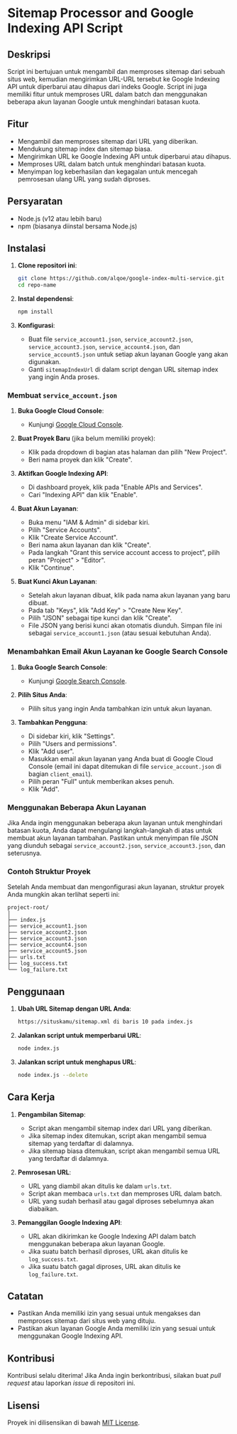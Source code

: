 # Sitemap Processor and Google Indexing API Script

## Deskripsi

Script ini bertujuan untuk mengambil dan memproses sitemap dari sebuah situs web, kemudian mengirimkan URL-URL tersebut ke Google Indexing API untuk diperbarui atau dihapus dari indeks Google. Script ini juga memiliki fitur untuk memproses URL dalam batch dan menggunakan beberapa akun layanan Google untuk menghindari batasan kuota.

## Fitur

- Mengambil dan memproses sitemap dari URL yang diberikan.
- Mendukung sitemap index dan sitemap biasa.
- Mengirimkan URL ke Google Indexing API untuk diperbarui atau dihapus.
- Memproses URL dalam batch untuk menghindari batasan kuota.
- Menyimpan log keberhasilan dan kegagalan untuk mencegah pemrosesan ulang URL yang sudah diproses.

## Persyaratan

- Node.js (v12 atau lebih baru)
- npm (biasanya diinstal bersama Node.js)

## Instalasi

1. **Clone repositori ini**:
   ```bash
   git clone https://github.com/alqoe/google-index-multi-service.git
   cd repo-name
   ```

2. **Instal dependensi**:
   ```bash
   npm install
   ```

3. **Konfigurasi**:
   - Buat file `service_account1.json`, `service_account2.json`, `service_account3.json`, `service_account4.json`, dan `service_account5.json` untuk setiap akun layanan Google yang akan digunakan.
   - Ganti `sitemapIndexUrl` di dalam script dengan URL sitemap index yang ingin Anda proses.

### Membuat `service_account.json`

1. **Buka Google Cloud Console**:
   - Kunjungi [Google Cloud Console](https://console.cloud.google.com/).

2. **Buat Proyek Baru** (jika belum memiliki proyek):
   - Klik pada dropdown di bagian atas halaman dan pilih "New Project".
   - Beri nama proyek dan klik "Create".

3. **Aktifkan Google Indexing API**:
   - Di dashboard proyek, klik pada "Enable APIs and Services".
   - Cari "Indexing API" dan klik "Enable".

4. **Buat Akun Layanan**:
   - Buka menu "IAM & Admin" di sidebar kiri.
   - Pilih "Service Accounts".
   - Klik "Create Service Account".
   - Beri nama akun layanan dan klik "Create".
   - Pada langkah "Grant this service account access to project", pilih peran "Project" > "Editor".
   - Klik "Continue".

5. **Buat Kunci Akun Layanan**:
   - Setelah akun layanan dibuat, klik pada nama akun layanan yang baru dibuat.
   - Pada tab "Keys", klik "Add Key" > "Create New Key".
   - Pilih "JSON" sebagai tipe kunci dan klik "Create".
   - File JSON yang berisi kunci akan otomatis diunduh. Simpan file ini sebagai `service_account1.json` (atau sesuai kebutuhan Anda).

### Menambahkan Email Akun Layanan ke Google Search Console

1. **Buka Google Search Console**:
   - Kunjungi [Google Search Console](https://search.google.com/search-console).

2. **Pilih Situs Anda**:
   - Pilih situs yang ingin Anda tambahkan izin untuk akun layanan.

3. **Tambahkan Pengguna**:
   - Di sidebar kiri, klik "Settings".
   - Pilih "Users and permissions".
   - Klik "Add user".
   - Masukkan email akun layanan yang Anda buat di Google Cloud Console (email ini dapat ditemukan di file `service_account.json` di bagian `client_email`).
   - Pilih peran "Full" untuk memberikan akses penuh.
   - Klik "Add".

### Menggunakan Beberapa Akun Layanan

Jika Anda ingin menggunakan beberapa akun layanan untuk menghindari batasan kuota, Anda dapat mengulangi langkah-langkah di atas untuk membuat akun layanan tambahan. Pastikan untuk menyimpan file JSON yang diunduh sebagai `service_account2.json`, `service_account3.json`, dan seterusnya.

### Contoh Struktur Proyek

Setelah Anda membuat dan mengonfigurasi akun layanan, struktur proyek Anda mungkin akan terlihat seperti ini:

```
project-root/
│
├── index.js
├── service_account1.json
├── service_account2.json
├── service_account3.json
├── service_account4.json
├── service_account5.json
├── urls.txt
├── log_success.txt
└── log_failure.txt
```

## Penggunaan

1. **Ubah URL Sitemap dengan URL Anda**:
   ```bash
   https://situskamu/sitemap.xml di baris 10 pada index.js
   ```

2. **Jalankan script untuk memperbarui URL**:
   ```bash
   node index.js
   ```

3. **Jalankan script untuk menghapus URL**:
   ```bash
   node index.js --delete
   ```

## Cara Kerja

1. **Pengambilan Sitemap**:
   - Script akan mengambil sitemap index dari URL yang diberikan.
   - Jika sitemap index ditemukan, script akan mengambil semua sitemap yang terdaftar di dalamnya.
   - Jika sitemap biasa ditemukan, script akan mengambil semua URL yang terdaftar di dalamnya.

2. **Pemrosesan URL**:
   - URL yang diambil akan ditulis ke dalam `urls.txt`.
   - Script akan membaca `urls.txt` dan memproses URL dalam batch.
   - URL yang sudah berhasil atau gagal diproses sebelumnya akan diabaikan.

3. **Pemanggilan Google Indexing API**:
   - URL akan dikirimkan ke Google Indexing API dalam batch menggunakan beberapa akun layanan Google.
   - Jika suatu batch berhasil diproses, URL akan ditulis ke `log_success.txt`.
   - Jika suatu batch gagal diproses, URL akan ditulis ke `log_failure.txt`.

## Catatan

- Pastikan Anda memiliki izin yang sesuai untuk mengakses dan memproses sitemap dari situs web yang dituju.
- Pastikan akun layanan Google Anda memiliki izin yang sesuai untuk menggunakan Google Indexing API.

## Kontribusi

Kontribusi selalu diterima! Jika Anda ingin berkontribusi, silakan buat _pull request_ atau laporkan _issue_ di repositori ini.

## Lisensi

Proyek ini dilisensikan di bawah [MIT License](LICENSE).
